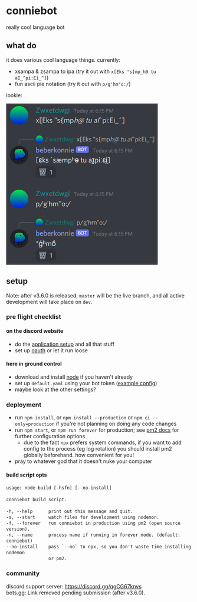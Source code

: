 # conniebot

really cool language bot

## what do

it does various cool language things. currently:

- xsampa & zsampa to ipa (try it out with `x[Eks "s{mp_h@ tu aI_^pi:Ei_^]`)
- fun ascii pie notation (try it out with `p/g'hm"o:/`)

lookie:

![preview](./static/preview.png)

## setup

Note: after v3.6.0 is released, `master` will be the live branch, and all active development will
take place on `dev`.

### pre flight checklist

#### on the discord website

- do the [application setup] and all that stuff
- set up [oauth] or let it run loose

#### here in ground control

- download and install [node] if you haven't already
- set up `default.yaml` using your bot token ([example config])
- maybe look at the other settings?

### deployment

- run `npm install`, or `npm install --production` or `npm ci --only=production`
  if you're not planning on doing any code changes
- run `npm start`, or `npm run forever` for production; see [pm2 docs] for
  further configuration options
  - due to the fact `npx` prefers system commands, if you want to add config to
    the process (eg log rotation) you should install pm2 globally beforehand.
    how convenient for you!
- pray to whatever god that it doesn't nuke your computer

#### build script opts

```
usage: node build [-hsfn] [--no-install]

conniebot build script.

-h, --help      print out this message and quit.
-s, --start     watch files for development using nodemon.
-f, --forever   run conniebot in production using pm2 (open source version).
-n, --name      process name if running in forever mode. (default: conniebot)
--no-install    pass `--no` to npx, so you don't waste time installing nodemon
                or pm2.
```

### community

discord support server: https://discord.gg/qgCG67knvs  
bots.gg: Link removed pending submission (after v3.6.0).

[application setup]: https://github.com/reactiflux/discord-irc/wiki/Creating-a-discord-bot-&-getting-a-token
[oauth]: https://discordapp.com/developers/tools/oauth2-url-generator
[node]: https://nodejs.org/
[example config]: ./config/default-example.yaml
[pm2 docs]: https://pm2.io/doc/
